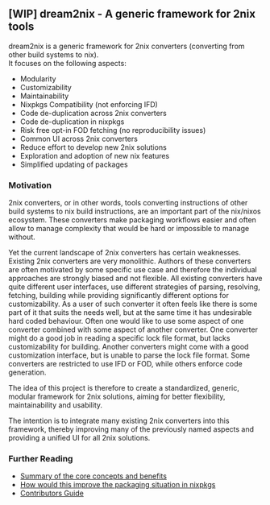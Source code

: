 ## [WIP] dream2nix - A generic framework for 2nix tools

dream2nix is a generic framework for 2nix converters (converting from other build systems to nix).  
It focuses on the following aspects:

- Modularity
- Customizability
- Maintainability
- Nixpkgs Compatibility (not enforcing IFD)
- Code de-duplication across 2nix converters
- Code de-duplication in nixpkgs
- Risk free opt-in FOD fetching (no reproducibility issues)
- Common UI across 2nix converters
- Reduce effort to develop new 2nix solutions
- Exploration and adoption of new nix features
- Simplified updating of packages

### Motivation

2nix converters, or in other words, tools converting instructions of other build systems to nix build instructions, are an important part of the nix/nixos ecosystem. These converters make packaging workflows easier and often allow to manage complexity that would be hard or impossible to manage without.

Yet the current landscape of 2nix converters has certain weaknesses. Existing 2nix converters are very monolithic. Authors of these converters are often motivated by some specific use case and therefore the individual approaches are strongly biased and not flexible. All existing converters have quite different user interfaces, use different strategies of parsing, resolving, fetching, building while providing significantly different options for customizability. As a user of such converter it often feels like there is some part of it that suits the needs well, but at the same time it has undesirable hard coded behaviour. Often one would like to use some aspect of one converter combined with some aspect of another converter. One converter might do a good job in reading a specific lock file format, but lacks customizability for building. Another converters might come with a good customization interface, but is unable to parse the lock file format. Some converters are restricted to use IFD or FOD, while others enforce code generation.

The idea of this project is therefore to create a standardized, generic, modular framework for 2nix solutions, aiming for better flexibility, maintainability and usability.

The intention is to integrate many existing 2nix converters into this framework, thereby improving many of the previously named aspects and providing a unified UI for all 2nix solutions.

### Further Reading

- [Summary of the core concepts and benefits](/docs/concepts-and-benefits.md)
- [How would this improve the packaging situation in nixpkgs](/docs/nixpkgs-improvements.md)
- [Contributors Guide](/docs/contributors-guide.md)
